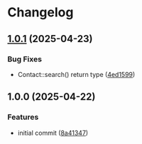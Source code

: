 # Changelog

## [1.0.1](https://github.com/compwright/hubspot-search-php/compare/v1.0.0...v1.0.1) (2025-04-23)


### Bug Fixes

* Contact::search() return type ([4ed1599](https://github.com/compwright/hubspot-search-php/commit/4ed15999953ad7bd53c4d11e122cf958a1ae7c59))

## 1.0.0 (2025-04-22)


### Features

* initial commit ([8a41347](https://github.com/compwright/hubspot-search-php/commit/8a4134774c76a8cd2d98c98634ae7547f22d0f24))
